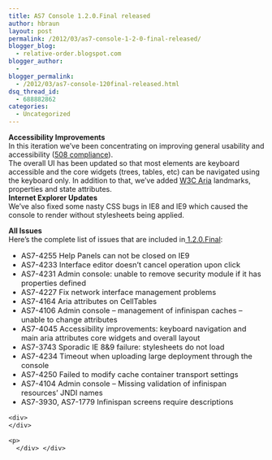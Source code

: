 ```yaml
---
title: AS7 Console 1.2.0.Final released
author: hbraun
layout: post
permalink: /2012/03/as7-console-1-2-0-final-released/
blogger_blog:
  - relative-order.blogspot.com
blogger_author:
  - 
blogger_permalink:
  - /2012/03/as7-console-120final-released.html
dsq_thread_id:
  - 688882862
categories:
  - Uncategorized
---
```

<div>
  <b>Accessibility Improvements</b>
</div>

<div>
</div>

<div>
  In this iteration we&#8217;ve been concentrating on improving general usability and accessibility (<a href="http://www.section508.gov/">508 compliance</a>).
</div>

<div>
</div>

<div>
  The overall UI has been updated so that most elements are keyboard accessible and the core widgets (trees, tables, etc) can be navigated using the keyboard only. In addition to that, we&#8217;ve added <a href="http://www.w3.org/WAI/intro/aria">W3C Aria</a> landmarks, properties and state attributes.
</div>

<div>
</div>

<div>
  <b>Internet Explorer Updates</b>
</div>

<div>
</div>

<div>
  We&#8217;ve also fixed some nasty CSS bugs in IE8 and IE9 which caused the console to render without stylesheets being applied.</p>
</div>

<div>
  <b>All Issues</b>
</div>

<div>
  Here&#8217;s the complete list of issues that are included in<a href="https://issues.jboss.org/browse/AS7-4257"> 1.2.0.Final</a>: 
  
  <div style="font-size:11pt">
    <ul style="padding;2px;">
      <li>
        AS7-4255 Help Panels can not be closed on IE9
      </li>
      <li>
        AS7-4233 Interface editor doesn&#8217;t cancel operation upon click
      </li>
      <li>
        AS7-4231 Admin console: unable to remove security module if it has properties defined
      </li>
      <li>
        AS7-4227 Fix network interface management problems
      </li>
      <li>
        AS7-4164 Aria attributes on CellTables
      </li>
      <li>
        AS7-4106 Admin console &#8211; management of infinispan caches &#8211; unable to change attributes
      </li>
      <li>
        AS7-4045 Accessibility improvements: keyboard navigation and main aria attributes core widgets and overall layout
      </li>
      <li>
        AS7-3743 Sporadic IE 8&9 failure: stylesheets do not load
      </li>
      <li>
        AS7-4234 Timeout when uploading large deployment through the console
      </li>
      <li>
        AS7-4250 Failed to modify cache container transport settings
      </li>
      <li>
        AS7-4104 Admin console &#8211; Missing validation of infinispan resources&#8217; JNDI names
      </li>
      <li>
        AS7-3930, AS7-1779 Infinispan screens require descriptions
      </li>
    </ul>
    
    <div>
    </div>
    
    <p>
      </div> </div>